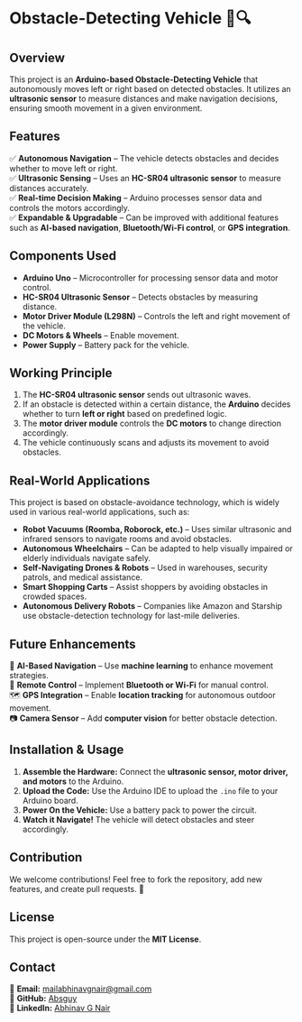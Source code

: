 # Obstacle-Detecting Vehicle 🚗🔍

## Overview
This project is an **Arduino-based Obstacle-Detecting Vehicle** that autonomously moves left or right based on detected obstacles. It utilizes an **ultrasonic sensor** to measure distances and make navigation decisions, ensuring smooth movement in a given environment.

## Features
✅ **Autonomous Navigation** – The vehicle detects obstacles and decides whether to move left or right.  
✅ **Ultrasonic Sensing** – Uses an **HC-SR04 ultrasonic sensor** to measure distances accurately.  
✅ **Real-time Decision Making** – Arduino processes sensor data and controls the motors accordingly.  
✅ **Expandable & Upgradable** – Can be improved with additional features such as **AI-based navigation**, **Bluetooth/Wi-Fi control**, or **GPS integration**.

## Components Used
- **Arduino Uno** – Microcontroller for processing sensor data and motor control.
- **HC-SR04 Ultrasonic Sensor** – Detects obstacles by measuring distance.
- **Motor Driver Module (L298N)** – Controls the left and right movement of the vehicle.
- **DC Motors & Wheels** – Enable movement.
- **Power Supply** – Battery pack for the vehicle.

## Working Principle
1. The **HC-SR04 ultrasonic sensor** sends out ultrasonic waves.
2. If an obstacle is detected within a certain distance, the **Arduino** decides whether to turn **left or right** based on predefined logic.
3. The **motor driver module** controls the **DC motors** to change direction accordingly.
4. The vehicle continuously scans and adjusts its movement to avoid obstacles.

## Real-World Applications
This project is based on obstacle-avoidance technology, which is widely used in various real-world applications, such as:
- **Robot Vacuums (Roomba, Roborock, etc.)** – Uses similar ultrasonic and infrared sensors to navigate rooms and avoid obstacles.
- **Autonomous Wheelchairs** – Can be adapted to help visually impaired or elderly individuals navigate safely.
- **Self-Navigating Drones & Robots** – Used in warehouses, security patrols, and medical assistance.
- **Smart Shopping Carts** – Assist shoppers by avoiding obstacles in crowded spaces.
- **Autonomous Delivery Robots** – Companies like Amazon and Starship use obstacle-detection technology for last-mile deliveries.

## Future Enhancements
🚀 **AI-Based Navigation** – Use **machine learning** to enhance movement strategies.  
📡 **Remote Control** – Implement **Bluetooth or Wi-Fi** for manual control.  
🗺 **GPS Integration** – Enable **location tracking** for autonomous outdoor movement.  
📷 **Camera Sensor** – Add **computer vision** for better obstacle detection.

## Installation & Usage
1. **Assemble the Hardware:** Connect the **ultrasonic sensor, motor driver, and motors** to the Arduino.
2. **Upload the Code:** Use the Arduino IDE to upload the `.ino` file to your Arduino board.
3. **Power On the Vehicle:** Use a battery pack to power the circuit.
4. **Watch it Navigate!** The vehicle will detect obstacles and steer accordingly.

## Contribution
We welcome contributions! Feel free to fork the repository, add new features, and create pull requests. 🚀

## License
This project is open-source under the **MIT License**.

## Contact
📧 **Email:** mailabhinavgnair@gmail.com  
🔗 **GitHub:** [Absguy](https://github.com/Absguy)  
🔗 **LinkedIn:** [Abhinav G Nair](https://www.linkedin.com/in/abhinav-g-nair-a353892b6/)

